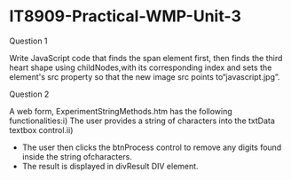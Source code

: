 # IT8909-Practical-WMP-Unit-3

Question 1

Write JavaScript code that finds the span element first, then finds the third heart shape using childNodes,with its corresponding index and sets the element's src property so that the new image src points to“javascript.jpg”.

Question 2

A web form, ExperimentStringMethods.htm has the following functionalities:i) The user provides a string of characters into the txtData textbox control.ii) 
- The user then clicks the btnProcess control to remove any digits found inside the string ofcharacters. 
- The result is displayed in divResult DIV element.
